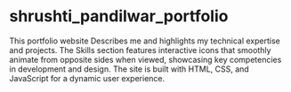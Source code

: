 # shrushti_pandilwar_portfolio
This portfolio website Describes me and highlights my technical expertise and projects. The Skills section features interactive icons that smoothly animate from opposite sides when viewed, showcasing key competencies in development and design. The site is built with HTML, CSS, and JavaScript for a dynamic user experience.
